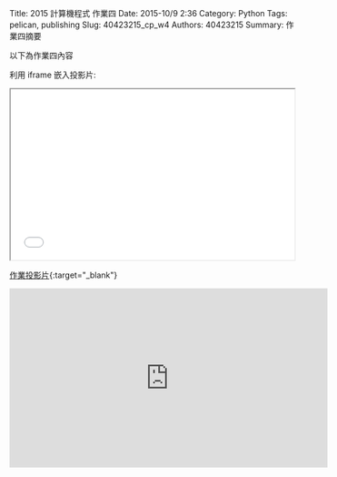 Title: 2015 計算機程式 作業四
Date: 2015-10/9 2:36
Category: Python
Tags: pelican, publishing
Slug: 40423215_cp_w4
Authors: 40423215
Summary: 作業四摘要

以下為作業四內容

利用 iframe 嵌入投影片:

<iframe src="40423215_cp_w4_p.html" width="500" height="300"></iframe>

[作業投影片](40423215_cp_w4_p.html){:target="_blank"}

<iframe width="560" height="315" src="https://www.youtube.com/embed/_BSM0h8vttU" frameborder="0" allowfullscreen></iframe>